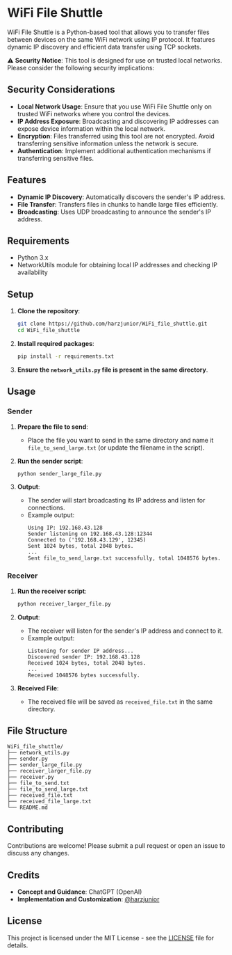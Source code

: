# WiFi File Shuttle

WiFi File Shuttle is a Python-based tool that allows you to transfer files between devices on the same WiFi network using IP protocol. It features dynamic IP discovery and efficient data transfer using TCP sockets.

⚠️ **Security Notice**: This tool is designed for use on trusted local networks. Please consider the following security implications:

## Security Considerations

- **Local Network Usage**: Ensure that you use WiFi File Shuttle only on trusted WiFi networks where you control the devices.
- **IP Address Exposure**: Broadcasting and discovering IP addresses can expose device information within the local network.
- **Encryption**: Files transferred using this tool are not encrypted. Avoid transferring sensitive information unless the network is secure.
- **Authentication**: Implement additional authentication mechanisms if transferring sensitive files.

## Features

- **Dynamic IP Discovery**: Automatically discovers the sender's IP address.
- **File Transfer**: Transfers files in chunks to handle large files efficiently.
- **Broadcasting**: Uses UDP broadcasting to announce the sender's IP address.

## Requirements

- Python 3.x
- NetworkUtils module for obtaining local IP addresses and checking IP availability

## Setup

1. **Clone the repository**:
    ```bash
    git clone https://github.com/harzjunior/WiFi_file_shuttle.git
    cd WiFi_file_shuttle
    ```

2. **Install required packages**:
    ```bash
    pip install -r requirements.txt
    ```

3. **Ensure the `network_utils.py` file is present in the same directory**.

## Usage

### Sender

1. **Prepare the file to send**:
    - Place the file you want to send in the same directory and name it `file_to_send_large.txt` (or update the filename in the script).

2. **Run the sender script**:
    ```bash
    python sender_large_file.py
    ```

3. **Output**:
    - The sender will start broadcasting its IP address and listen for connections.
    - Example output:
      ```
      Using IP: 192.168.43.128
      Sender listening on 192.168.43.128:12344
      Connected to ('192.168.43.129', 12345)
      Sent 1024 bytes, total 2048 bytes.
      ...
      Sent file_to_send_large.txt successfully, total 1048576 bytes.
      ```

### Receiver

1. **Run the receiver script**:
    ```bash
    python receiver_larger_file.py
    ```

2. **Output**:
    - The receiver will listen for the sender's IP address and connect to it.
    - Example output:
      ```
      Listening for sender IP address...
      Discovered sender IP: 192.168.43.128
      Received 1024 bytes, total 2048 bytes.
      ...
      Received 1048576 bytes successfully.
      ```

3. **Received File**:
    - The received file will be saved as `received_file.txt` in the same directory.

## File Structure

```
WiFi_file_shuttle/
├── network_utils.py
├── sender.py
├── sender_large_file.py
├── receiver_larger_file.py
├── receiver.py
├── file_to_send.txt
├── file_to_send_large.txt
├── received_file.txt
├── received_file_large.txt
└── README.md
```

## Contributing

Contributions are welcome! Please submit a pull request or open an issue to discuss any changes.

## Credits

- **Concept and Guidance**: ChatGPT (OpenAI)
- **Implementation and Customization**: [@harzjunior](https://github.com/harzjunior)

## License

This project is licensed under the MIT License - see the [LICENSE](LICENSE) file for details.